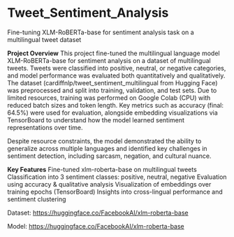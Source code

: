 # Tweet_Sentiment_Analysis
Fine-tuning XLM-RoBERTa-base for sentiment analysis task on a multilingual tweet dataset

**Project Overview**
This project fine-tuned the multilingual language model XLM-RoBERTa-base for sentiment analysis on a dataset of multilingual tweets. Tweets were classified into positive, neutral, or negative categories, and model performance was evaluated both quantitatively and qualitatively. The dataset (cardiffnlp/tweet_sentiment_multilingual from Hugging Face) was preprocessed and split into training, validation, and test sets. Due to limited resources, training was performed on Google Colab (CPU) with reduced batch sizes and token length. Key metrics such as accuracy (final: 64.5%) were used for evaluation, alongside embedding visualizations via TensorBoard to understand how the model learned sentiment representations over time.

Despite resource constraints, the model demonstrated the ability to generalize across multiple languages and identified key challenges in sentiment detection, including sarcasm, negation, and cultural nuance.

**Key Features**
Fine-tuned xlm-roberta-base on multilingual tweets
Classification into 3 sentiment classes: positive, neutral, negative
Evaluation using accuracy & qualitative analysis
Visualization of embeddings over training epochs (TensorBoard)
Insights into cross-lingual performance and sentiment clustering

Dataset: https://huggingface.co/FacebookAI/xlm-roberta-base

Model: https://huggingface.co/FacebookAI/xlm-roberta-base
